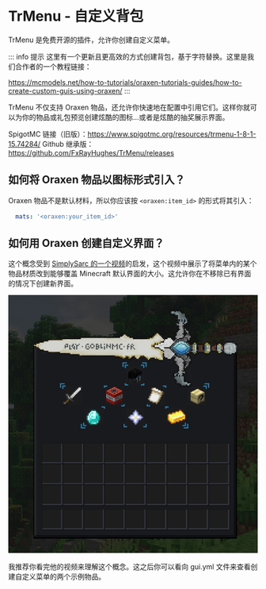 # TrMenu - 自定义背包
TrMenu 是免费开源的插件，允许你创建自定义菜单。

::: info 提示
这里有一个更新且更高效的方式创建背包，基于字符替换。这里是我们合作者的一个教程链接：

https://mcmodels.net/how-to-tutorials/oraxen-tutorials-guides/how-to-create-custom-guis-using-oraxen/
:::

TrMenu 不仅支持 Oraxen 物品，还允许你快速地在配置中引用它们。这样你就可以为你的物品或礼包预览创建炫酷的图标...或者是炫酷的抽奖展示界面。

SpigotMC 链接（旧版）：https://www.spigotmc.org/resources/trmenu-1-8-1-15.74284/
Github 继承版：https://github.com/FxRayHughes/TrMenu/releases

## 如何将 Oraxen 物品以图标形式引入？

Oraxen 物品不是默认材料，所以你应该按 `<oraxen:item_id>` 的形式将其引入：

``` YAML
  mats: '<oraxen:your_item_id>'
```

## 如何用 Oraxen 创建自定义界面？

这个概念受到 [SimplySarc 的一个视频](https://www.youtube.com/watch?v=bv_wYNs5L6M)的启发，这个视频中展示了将菜单内的某个物品材质改到能够覆盖 Minecraft 默认界面的大小。这允许你在不移除已有界面的情况下创建新界面。

![](images/image42.png '自定义界面的样式')

我推荐你看完他的视频来理解这个概念。这之后你可以看向 gui.yml 文件来查看创建自定义菜单的两个示例物品。